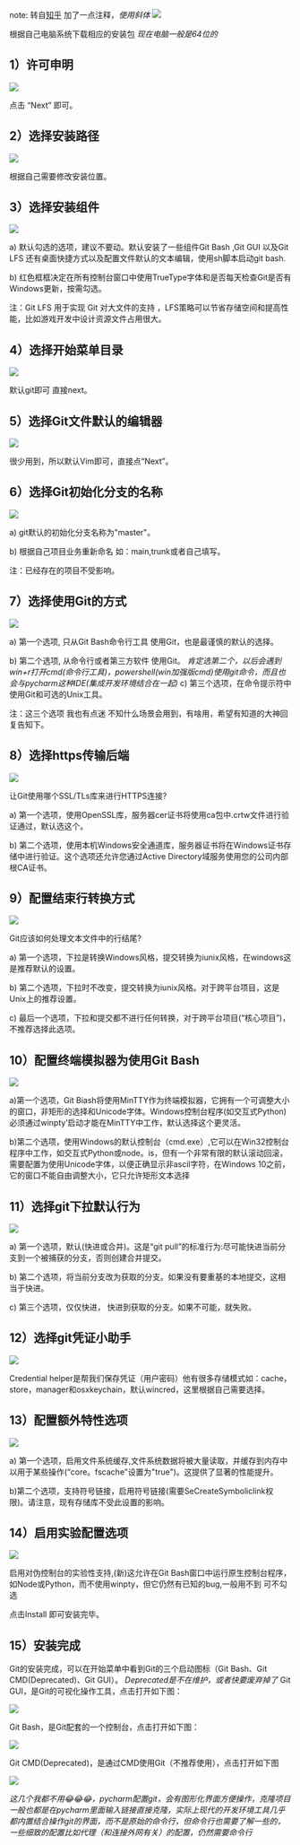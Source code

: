 note: 转自[知乎](https://zhuanlan.zhihu.com/p/473593640) 加了一点注释，_使用斜体_
![](https://pic1.zhimg.com/80/v2-1e31c0a222573e8d2465e1bc1de15a3c_720w.webp)

根据自己电脑系统下载相应的安装包
_现在电脑一般是64位的_

## 1）许可申明

![](https://pic1.zhimg.com/80/v2-da7b6da5dcf23ff74712a09fae1fe8f4_720w.webp)

点击 “Next” 即可。

## 2）选择安装路径

![](https://pic2.zhimg.com/80/v2-7023d4e68bd7ea15e42c6ad0d711d685_720w.webp)

根据自己需要修改安装位置。

## 3）选择安装组件

![](https://pic2.zhimg.com/80/v2-820dcc02ca01bdf8cf70477a3d8fc459_720w.webp)

a) 默认勾选的选项，建议不要动。默认安装了一些组件Git Bash ,Git GUI 以及Git LFS 还有桌面快捷方式以及配置文件默认的文本编辑，使用sh脚本启动git bash.

b) 红色框框决定在所有控制台窗口中使用TrueType字体和是否每天检查Git是否有Windows更新，按需勾选。

注：Git LFS 用于实现 Git 对大文件的支持 ，LFS策略可以节省存储空间和提高性能，比如游戏开发中设计资源文件占用很大。

## 4）选择开始菜单目录

![](https://pic2.zhimg.com/80/v2-a8613a8cff0959ea103888ee8fa107b9_720w.webp)

默认git即可 直接next。

## 5）选择Git文件默认的编辑器

![](https://pic1.zhimg.com/80/v2-9c0b533d485a0a48d8fa9672d2f1dd78_720w.webp)

很少用到，所以默认Vim即可，直接点“Next”。

## 6）选择Git初始化分支的名称

![](https://pic2.zhimg.com/80/v2-d801081a48de96c214602e424e239f55_720w.webp)

a) git默认的初始化分支名称为"master"。

b) 根据自己项目业务重新命名 如：main,trunk或者自己填写。

注：已经存在的项目不受影响。

## 7）选择使用Git的方式

![](https://pic4.zhimg.com/80/v2-81f001420be540250340e1d09067366f_720w.webp)

a) 第一个选项, 只从Git Bash命令行工具 使用Git，也是最谨慎的默认的选择。

b) 第二个选项, 从命令行或者第三方软件 使用Git。
_肯定选第二个，以后会遇到win+r打开cmd(命令行工具)，powershell(win加强版cmd)使用git命令，而且也会与pycharm这种IDE(集成开发环境结合在一起)_
c) 第三个选项，在命令提示符中使用Git和可选的Unix工具。

注：这三个选项 我也有点迷 不知什么场景会用到，有啥用，希望有知道的大神回复告知下。

## 8）选择https传输后端

![](https://pic4.zhimg.com/80/v2-a40449d69c0eb85581e675c1f672022b_720w.webp)

让Git使用哪个SSL/TLs库来进行HTTPS连接?

a) 第一个选项，使用OpenSSL库，服务器cer证书将使用ca包中.crtw文件进行验证通过，默认选这个。

b) 第二个选项，使用本机Windows安全通道库，服务器证书将在Windows证书存储中进行验证。这个选项还允许您通过Active Directory域服务使用您的公司内部根CA证书。

## 9）配置结束行转换方式

![](https://pic2.zhimg.com/80/v2-d045cb53a0315a4dcea38adf569a95cd_720w.webp)

Git应该如何处理文本文件中的行结尾?

a) 第一个选项，下拉是转换Windows风格，提交转换为iunix风格，在windows这是推荐默认的设置。

b) 第二个选项，下拉时不改变，提交转换为iunix风格。对于跨平台项目，这是Unix上的推荐设置。

c) 最后一个选项，下拉和提交都不进行任何转换，对于跨平台项目(“核心项目”)，不推荐选择此选项。

## 10）配置终端模拟器为使用Git Bash

![](https://pic4.zhimg.com/80/v2-675b9bf712c47d6a2d45eaf9852f8b13_720w.webp)

a)第一个选项，Git Biash将使用MinTTY作为终端模拟器，它拥有一个可调整大小的窗口，非矩形的选择和Unicode字体。Windows控制台程序(如交互式Python)必须通过winpty’启动才能在MinTTY中工作，默认选择这个更灵活。

b)第二个选项，使用Windows的默认控制台（cmd.exe）,它可以在Win32控制台程序中工作，如交互式Python或node。is，但有一个非常有限的默认滚动回滚，需要配置为使用Unicode字体，以便正确显示非ascil字符，在Windows 10之前，它的窗口不能自由调整大小，它只允许矩形文本选择

## 11）选择git下拉默认行为

![](https://pic1.zhimg.com/80/v2-4c67e5d14528cbcce5f00918be3e8a48_720w.webp)

a) 第一个选项，默认(快进或合并)。这是“git pull”的标准行为:尽可能快进当前分支到一个被捕获的分支，否则创建合并提交。

b) 第二个选项，将当前分支改为获取的分支。如果没有要重基的本地提交，这相当于快进。

c) 第三个选项，仅仅快进， 快进到获取的分支。如果不可能，就失败。

## 12）选择git凭证小助手

![](https://pic2.zhimg.com/80/v2-85dbfc5c1c19e29f854809bf724d5b31_720w.webp)

Credential helper是帮我们保存凭证（用户密码）他有很多存储模式如：cache，store，manager和osxkeychain，默认wincred，这里根据自己需要选择。

## 13）配置额外特性选项

![](https://pic1.zhimg.com/80/v2-c75307d42b2abc1b97b08cea7ad719cc_720w.webp)

a) 第一个选项，启用文件系统缓存,文件系统数据将被大量读取，并缓存到内存中以用于某些操作(“core。fscache"设置为"true")。这提供了显著的性能提升。

b)第二个选项，支持符号链接，启用符号链接(需要SeCreateSymboliclink权限)。请注意，现有存储库不受此设置的影响。

## 14）启用实验配置选项

![](https://pic1.zhimg.com/80/v2-671907fb4ee730b7f55d214926c006b0_720w.webp)

启用对伪控制台的实验性支持,(新)这允许在Git Bash窗口中运行原生控制台程序，如Node或Python，而不使用winpty，但它仍然有已知的bug,一般用不到 可不勾选

点击Install 即可安装完毕。

## 15）安装完成

Git的安装完成，可以在开始菜单中看到Git的三个启动图标（Git Bash、Git CMD(Deprecated)、Git GUI）。
_Deprecated是不在维护，或者快要废弃掉了_
Git GUI，是Git的可视化操作工具，点击打开如下图：

![](https://pic4.zhimg.com/80/v2-8e475844e9f8b035467192b27ffef2a3_720w.webp)

Git Bash，是Git配套的一个控制台，点击打开如下图：

![](https://pic2.zhimg.com/80/v2-9b76b24434f23e5f8a173e95d9cd2d85_720w.webp)

Git CMD(Deprecated)，是通过CMD使用Git（不推荐使用），点击打开如下图

![](https://pic2.zhimg.com/80/v2-24b58689d961b592cd01c42d88187821_720w.webp)

_这几个我都不用😂😂😂，pycharm配置git，会有图形化界面方便操作，克隆项目一般也都是在pycharm里面输入链接直接克隆，实际上现代的开发环境工具几乎都内置结合操作git的界面，而不是原始的命令行，但命令行也需要了解一些的，一些细致的配置比如代理（和连接外网有关）的配置，仍然需要命令行_
